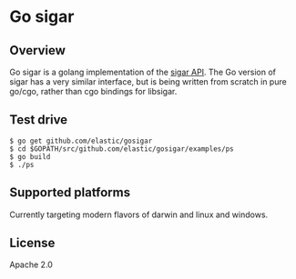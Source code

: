 # Go sigar

## Overview

Go sigar is a golang implementation of the
[sigar API](https://github.com/hyperic/sigar).  The Go version of
sigar has a very similar interface, but is being written from scratch
in pure go/cgo, rather than cgo bindings for libsigar.

## Test drive

    $ go get github.com/elastic/gosigar
    $ cd $GOPATH/src/github.com/elastic/gosigar/examples/ps
    $ go build
    $ ./ps

## Supported platforms

Currently targeting modern flavors of darwin and linux and windows.

## License

Apache 2.0
